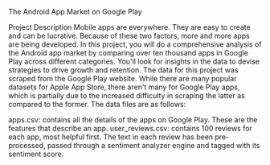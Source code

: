 The Android App Market on Google Play

Project Description
Mobile apps are everywhere. They are easy to create and can be lucrative. Because of these two factors, more and more apps are being developed. In this project, you will do a comprehensive analysis of the Android app market by comparing over ten thousand apps in Google Play across different categories. You'll look for insights in the data to devise strategies to drive growth and retention. The data for this project was scraped from the Google Play website. While there are many popular datasets for Apple App Store, there aren't many for Google Play apps, which is partially due to the increased difficulty in scraping the latter as compared to the former. The data files are as follows:

apps.csv: contains all the details of the apps on Google Play. These are the features that describe an app.
user_reviews.csv: contains 100 reviews for each app, most helpful first. The text in each review has been pre-processed, passed through a sentiment analyzer engine and tagged with its sentiment score.
